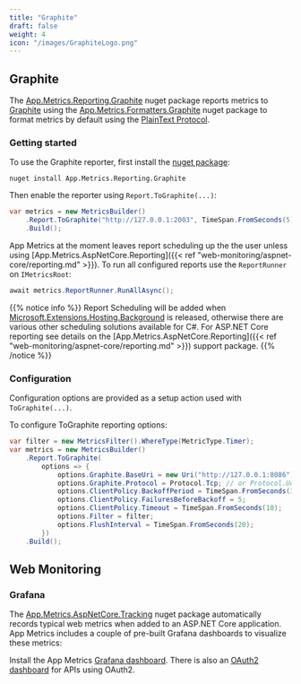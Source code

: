 ```yaml
---
title: "Graphite"
draft: false
weight: 4
icon: "/images/GraphiteLogo.png"
---
```


## Graphite

The [App.Metrics.Reporting.Graphite](https://www.nuget.org/packages/App.Metrics.Reporting.Graphite/) nuget package reports metrics to [Graphite](https://graphiteapp.org) using the [App.Metrics.Formatters.Graphite](https://www.nuget.org/packages/App.Metrics.Formatters.Graphite/) nuget package to format metrics by default using the [PlainText Protocol](http://graphite.readthedocs.io/en/latest/feeding-carbon.html#the-plaintext-protocol).

### Getting started

<i class="fa fa-hand-o-right"></i> To use the Graphite reporter, first install the [nuget package](https://www.nuget.org/packages/App.Metrics.Reporting.Graphite/):

```console
nuget install App.Metrics.Reporting.Graphite
```

<i class="fa fa-hand-o-right"></i> Then enable the reporter using `Report.ToGraphite(...)`:

```csharp
var metrics = new MetricsBuilder()
    .Report.ToGraphite("http://127.0.0.1:2003", TimeSpan.FromSeconds(5))
    .Build();
```

<i class="fa fa-hand-o-right"></i> App Metrics at the moment leaves report scheduling up the the user unless using [App.Metrics.AspNetCore.Reporting]({{< ref "web-monitoring/aspnet-core/reporting.md" >}}). To run all configured reports use the `ReportRunner` on `IMetricsRoot`:

```csharp
await metrics.ReportRunner.RunAllAsync();
```

{{% notice info %}}
Report Scheduling will be added when [Microsoft.Extensions.Hosting.Background](https://github.com/aspnet/Hosting/blob/dev/src/Microsoft.Extensions.Hosting.Abstractions/BackgroundService.cs) is released, otherwise there are various other scheduling solutions available for C#. For ASP.NET Core reporting see details on the [App.Metrics.AspNetCore.Reporting]({{< ref "web-monitoring/aspnet-core/reporting.md" >}}) support package.
{{% /notice %}}

### Configuration

Configuration options are provided as a setup action used with `ToGraphite(...)`.

<i class="fa fa-hand-o-right"></i> To configure ToGraphite reporting options:

```csharp
var filter = new MetricsFilter().WhereType(MetricType.Timer);
var metrics = new MetricsBuilder()
    .Report.ToGraphite(
        options => {
            options.Graphite.BaseUri = new Uri("http://127.0.0.1:8086");
            options.Graphite.Protocol = Protocol.Tcp; // or Protocol.Udp
            options.ClientPolicy.BackoffPeriod = TimeSpan.FromSeconds(30);
            options.ClientPolicy.FailuresBeforeBackoff = 5;
            options.ClientPolicy.Timeout = TimeSpan.FromSeconds(10);
            options.Filter = filter;
            options.FlushInterval = TimeSpan.FromSeconds(20);
        })
    .Build();
```

## Web Monitoring

### Grafana

The [App.Metrics.AspNetCore.Tracking](https://www.nuget.org/packages/App.Metrics.AspNetCore.Tracking/) nuget package automatically records typical web metrics when added to an ASP.NET Core application. App Metrics includes a couple of pre-built Grafana dashboards to visualize these metrics:

Install the App Metrics [Grafana dashboard](https://grafana.com/dashboards/2192). There is also an [OAuth2 dashboard](https://grafana.com/dashboards/2198) for APIs using OAuth2.
